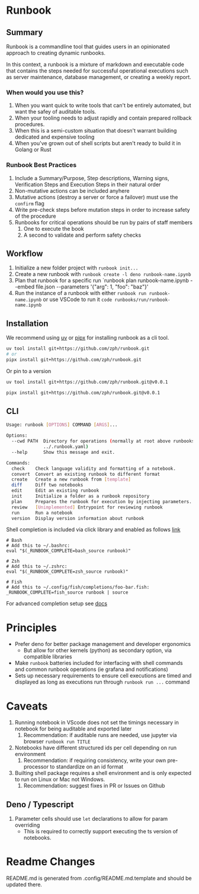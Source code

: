 # Runbook

## Summary

Runbook is a commandline tool that guides users in an opinionated approach to creating dynamic runbooks.

In this context, a runbook is a mixture of markdown and executable code that contains the steps needed for successful operational executions such as server maintenance, database management, or creating a weekly report.

### When would you use this?
1. When you want quick to write tools that can't be entirely automated, but want the safey of auditable tools.
2. When your tooling needs to adjust rapidly and contain prepared rollback procedures.
3. When this is a semi-custom situation that doesn't warrant building dedicated and expensive tooling
4. When you've grown out of shell scripts but aren't ready to build it in Golang or Rust

### Runbook Best Practices
1. Include a Summary/Purpose, Step descriptions, Warning signs, Verification Steps and Execution Steps in their natural order
2. Non-mutative actions can be included anyhere
3. Mutative actions (destroy a server or force a failover) must use the `confirm` flag
4. Write pre-check steps before mutation steps in order to increase safety of the procedure
5. Runbooks for critical operations should be run by pairs of staff members
   1. One to execute the book
   2. A second to validate and perform safety checks

## Workflow

1. Initialize a new folder project with `runbook init...`
1. Create a new runbook with `runbook create -l deno runbook-name.ipynb`
1. Plan that runbook for a specific run `runbook plan runbook-name.ipynb --embed file.json --parameters '{"arg": 1, "foo": "baz"}'
1. Run the instance of a runbook with either `runbook run runbook-name.ipynb` or use VSCode to run it `code runbooks/run/runbook-name.ipynb`

## Installation

We recommend using [uv](https://docs.astral.sh/uv/) or [pipx](https://pypi.org/project/pipx/) for installing runbook as a cli tool.

```sh
uv tool install git+https://github.com/zph/runbook.git
# or
pipx install git+https://github.com/zph/runbook.git
```

Or pin to a version

```sh
uv tool install git+https://github.com/zph/runbook.git@v0.0.1

pipx install git+https://github.com/zph/runbook.git@v0.0.1
```

## CLI

```sh
Usage: runbook [OPTIONS] COMMAND [ARGS]...

Options:
  --cwd PATH  Directory for operations (normally at root above runbooks, ie
              ../.runbook.yaml)
  --help      Show this message and exit.

Commands:
  check    Check language validity and formatting of a notebook.
  convert  Convert an existing runbook to different format
  create   Create a new runbook from [template]
  diff     Diff two notebooks
  edit     Edit an existing runbook
  init     Initialize a folder as a runbook repository
  plan     Prepares the runbook for execution by injecting parameters.
  review   [Unimplemented] Entrypoint for reviewing runbook
  run      Run a notebook
  version  Display version information about runbook
```

Shell completion is included via click library and enabled as follows [link](https://click.palletsprojects.com/en/8.1.x/shell-completion/#enabling-completion)

```
# Bash
# Add this to ~/.bashrc:
eval "$(_RUNBOOK_COMPLETE=bash_source runbook)"

# Zsh
# Add this to ~/.zshrc:
eval "$(_RUNBOOK_COMPLETE=zsh_source runbook)"

# Fish
# Add this to ~/.config/fish/completions/foo-bar.fish:
_RUNBOOK_COMPLETE=fish_source runbook | source
```

For advanced completion setup see [docs](https://click.palletsprojects.com/en/8.1.x/shell-completion/#enabling-completion)

# Principles

- Prefer deno for better package management and developer ergonomics
    - But allow for other kernels (python) as secondary option, via compatible libraries
- Make `runbook` batteries included for interfacing with shell commands and common runbook
operations (ie grafana and notifications)
- Sets up necessary requirements to ensure cell executions are timed and displayed as
long as executions run through `runbook run ...` command

# Caveats

1. Running notebook in VScode does not set the timings necessary in notebook for being auditable and exported later
   1. Recommendation: if auditable runs are needed, use jupyter via browser `runbook run TITLE`
1. Notebooks have different structured ids per cell depending on run environment
   1. Recommendation: if requiring consistency, write your own pre-processor to standardize on an id format
1. Builting shell package requires a shell environment and is only expected to run on Linux or Mac not Windows.
   1. Recommendation: suggest fixes in PR or Issues on Github

## Deno / Typescript
1. Parameter cells should use `let` declarations to allow for param overriding
    - This is required to correctly support executing the ts version of notebooks.

# Readme Changes

README.md is generated from .config/README.md.template and should be updated there.
